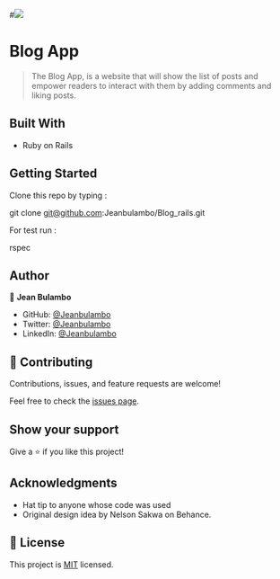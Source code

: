 #![](https://img.shields.io/badge/Microverse-blueviolet)

# Blog App

> The Blog App, is a website that will show the list of posts and empower readers to interact with them by adding comments and liking posts.

## Built With

- Ruby on Rails

## Getting Started

Clone this repo by typing :

git clone git@github.com:Jeanbulambo/Blog_rails.git

For test run :

rspec

## Author


👤 **Jean Bulambo**

- GitHub: [@Jeanbulambo](https://github.com/Jeanbulambo)
- Twitter: [@Jeanbulambo](https://twitter.com/Jeanbulambo4)
- LinkedIn: [@Jeanbulambo](https://www.linkedin.com/in/jean-bulambo)


## 🤝 Contributing

Contributions, issues, and feature requests are welcome!

Feel free to check the [issues page](../../issues/).

## Show your support

Give a ⭐️ if you like this project!

## Acknowledgments

- Hat tip to anyone whose code was used
- Original design idea by Nelson Sakwa on Behance.

## 📝 License

This project is [MIT](./MIT.md) licensed.